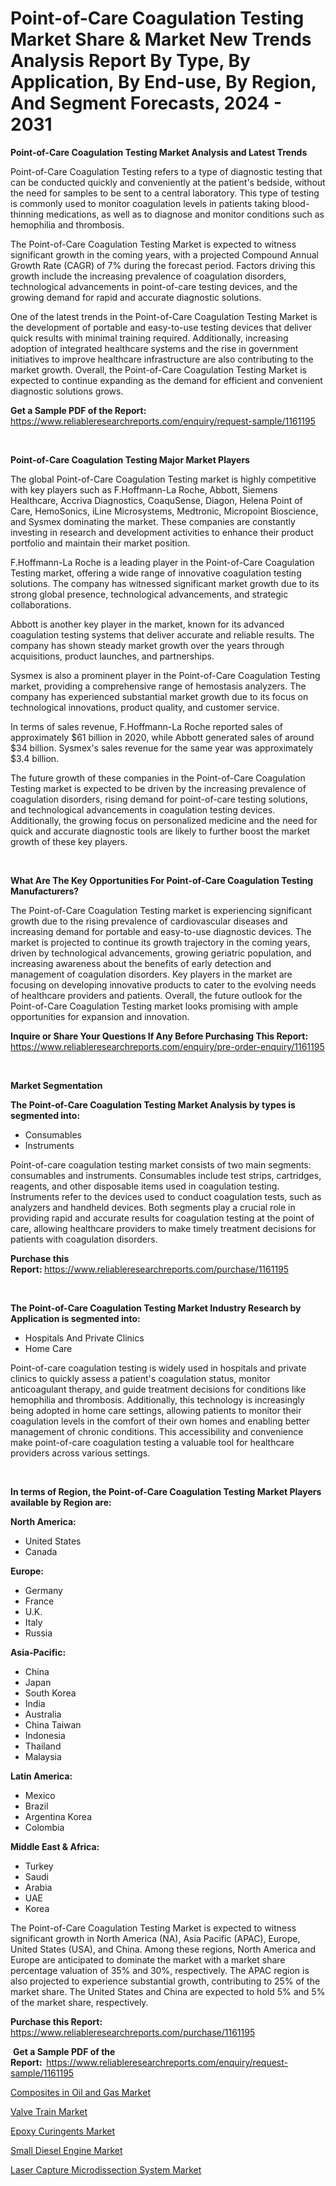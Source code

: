 <p><h1>Point-of-Care Coagulation Testing Market Share & Market New Trends Analysis Report By Type, By Application, By End-use, By Region, And Segment Forecasts, 2024 - 2031</h1></p><p><strong>Point-of-Care Coagulation Testing Market Analysis and Latest Trends</strong></p>
<p><p>Point-of-Care Coagulation Testing refers to a type of diagnostic testing that can be conducted quickly and conveniently at the patient's bedside, without the need for samples to be sent to a central laboratory. This type of testing is commonly used to monitor coagulation levels in patients taking blood-thinning medications, as well as to diagnose and monitor conditions such as hemophilia and thrombosis.</p><p>The Point-of-Care Coagulation Testing Market is expected to witness significant growth in the coming years, with a projected Compound Annual Growth Rate (CAGR) of 7% during the forecast period. Factors driving this growth include the increasing prevalence of coagulation disorders, technological advancements in point-of-care testing devices, and the growing demand for rapid and accurate diagnostic solutions.</p><p>One of the latest trends in the Point-of-Care Coagulation Testing Market is the development of portable and easy-to-use testing devices that deliver quick results with minimal training required. Additionally, increasing adoption of integrated healthcare systems and the rise in government initiatives to improve healthcare infrastructure are also contributing to the market growth. Overall, the Point-of-Care Coagulation Testing Market is expected to continue expanding as the demand for efficient and convenient diagnostic solutions grows.</p></p>
<p><strong>Get a Sample PDF of the Report:&nbsp;</strong> <a href="https://www.reliableresearchreports.com/enquiry/request-sample/1161195">https://www.reliableresearchreports.com/enquiry/request-sample/1161195</a></p>
<p>&nbsp;</p>
<p><strong>Point-of-Care Coagulation Testing Major Market Players</strong></p>
<p><p>The global Point-of-Care Coagulation Testing market is highly competitive with key players such as F.Hoffmann-La Roche, Abbott, Siemens Healthcare, Accriva Diagnostics, CoaquSense, Diagon, Helena Point of Care, HemoSonics, iLine Microsystems, Medtronic, Micropoint Bioscience, and Sysmex dominating the market. These companies are constantly investing in research and development activities to enhance their product portfolio and maintain their market position.</p><p>F.Hoffmann-La Roche is a leading player in the Point-of-Care Coagulation Testing market, offering a wide range of innovative coagulation testing solutions. The company has witnessed significant market growth due to its strong global presence, technological advancements, and strategic collaborations.</p><p>Abbott is another key player in the market, known for its advanced coagulation testing systems that deliver accurate and reliable results. The company has shown steady market growth over the years through acquisitions, product launches, and partnerships.</p><p>Sysmex is also a prominent player in the Point-of-Care Coagulation Testing market, providing a comprehensive range of hemostasis analyzers. The company has experienced substantial market growth due to its focus on technological innovations, product quality, and customer service.</p><p>In terms of sales revenue, F.Hoffmann-La Roche reported sales of approximately $61 billion in 2020, while Abbott generated sales of around $34 billion. Sysmex's sales revenue for the same year was approximately $3.4 billion.</p><p>The future growth of these companies in the Point-of-Care Coagulation Testing market is expected to be driven by the increasing prevalence of coagulation disorders, rising demand for point-of-care testing solutions, and technological advancements in coagulation testing devices. Additionally, the growing focus on personalized medicine and the need for quick and accurate diagnostic tools are likely to further boost the market growth of these key players.</p></p>
<p>&nbsp;</p>
<p><strong>What Are The Key Opportunities For Point-of-Care Coagulation Testing Manufacturers?</strong></p>
<p><p>The Point-of-Care Coagulation Testing market is experiencing significant growth due to the rising prevalence of cardiovascular diseases and increasing demand for portable and easy-to-use diagnostic devices. The market is projected to continue its growth trajectory in the coming years, driven by technological advancements, growing geriatric population, and increasing awareness about the benefits of early detection and management of coagulation disorders. Key players in the market are focusing on developing innovative products to cater to the evolving needs of healthcare providers and patients. Overall, the future outlook for the Point-of-Care Coagulation Testing market looks promising with ample opportunities for expansion and innovation.</p></p>
<p><strong>Inquire or Share Your Questions If Any Before Purchasing This Report:</strong> <a href="https://www.reliableresearchreports.com/enquiry/pre-order-enquiry/1161195">https://www.reliableresearchreports.com/enquiry/pre-order-enquiry/1161195</a></p>
<p>&nbsp;</p>
<p><strong>Market Segmentation</strong></p>
<p><strong>The Point-of-Care Coagulation Testing Market Analysis by types is segmented into:</strong></p>
<p><ul><li>Consumables</li><li>Instruments</li></ul></p>
<p><p>Point-of-care coagulation testing market consists of two main segments: consumables and instruments. Consumables include test strips, cartridges, reagents, and other disposable items used in coagulation testing. Instruments refer to the devices used to conduct coagulation tests, such as analyzers and handheld devices. Both segments play a crucial role in providing rapid and accurate results for coagulation testing at the point of care, allowing healthcare providers to make timely treatment decisions for patients with coagulation disorders.</p></p>
<p><strong>Purchase this Report:&nbsp;</strong><a href="https://www.reliableresearchreports.com/purchase/1161195">https://www.reliableresearchreports.com/purchase/1161195</a></p>
<p>&nbsp;</p>
<p><strong>The Point-of-Care Coagulation Testing Market Industry Research by Application is segmented into:</strong></p>
<p><ul><li>Hospitals And Private Clinics</li><li>Home Care</li></ul></p>
<p><p>Point-of-care coagulation testing is widely used in hospitals and private clinics to quickly assess a patient's coagulation status, monitor anticoagulant therapy, and guide treatment decisions for conditions like hemophilia and thrombosis. Additionally, this technology is increasingly being adopted in home care settings, allowing patients to monitor their coagulation levels in the comfort of their own homes and enabling better management of chronic conditions. This accessibility and convenience make point-of-care coagulation testing a valuable tool for healthcare providers across various settings.</p></p>
<p>&nbsp;</p>
<p><strong>In terms of Region, the Point-of-Care Coagulation Testing Market Players available by Region are:</strong></p>
<p>
    <p> <strong> North America: </strong>
        <ul>
            <li>United States</li>
            <li>Canada</li>
        </ul>
        </p> 
    <p> <strong> Europe: </strong>
        <ul>
            <li>Germany</li>
            <li>France</li>
            <li>U.K.</li>
            <li>Italy</li>
            <li>Russia</li>
        </ul>
        </p> 
    <p> <strong> Asia-Pacific: </strong>
        <ul>
            <li>China</li>
            <li>Japan</li>
            <li>South Korea</li>
            <li>India</li>
            <li>Australia</li>
            <li>China Taiwan</li>
            <li>Indonesia</li>
            <li>Thailand</li>
            <li>Malaysia</li>
        </ul>
        </p> 
    <p> <strong> Latin America: </strong>
        <ul>
            <li>Mexico</li>
            <li>Brazil</li>
            <li>Argentina Korea</li>
            <li>Colombia</li>
        </ul>
        </p> 
    <p> <strong> Middle East & Africa: </strong>
        <ul>
            <li>Turkey</li>
            <li>Saudi</li>
            <li>Arabia</li>
            <li>UAE</li>
            <li>Korea</li>
        </ul>
    </p>
    </p>
<p><p>The Point-of-Care Coagulation Testing Market is expected to witness significant growth in North America (NA), Asia Pacific (APAC), Europe, United States (USA), and China. Among these regions, North America and Europe are anticipated to dominate the market with a market share percentage valuation of 35% and 30%, respectively. The APAC region is also projected to experience substantial growth, contributing to 25% of the market share. The United States and China are expected to hold 5% and 5% of the market share, respectively.</p></p>
<p><strong>Purchase this Report: </strong><a href="https://www.reliableresearchreports.com/purchase/1161195">https://www.reliableresearchreports.com/purchase/1161195</a></p>
<p>&nbsp;<strong>Get a Sample PDF of the Report:&nbsp;&nbsp;</strong><a href="https://www.reliableresearchreports.com/enquiry/request-sample/1161195">https://www.reliableresearchreports.com/enquiry/request-sample/1161195</a></p>
<p><strong></strong></p>
<p><p><a href="https://github.com/jaidynmorantestelletmjzya/Market-Research-Report-List-1/blob/main/composites-in-oil-and-gas-market.md">Composites in Oil and Gas Market</a></p><p><a href="https://medium.com/@williebarrett2023/valve-train-market-analysis-and-sze-forecasted-for-period-from-2024-to-2031-34574150f966">Valve Train Market</a></p><p><a href="https://github.com/juniordelafrance/Market-Research-Report-List-1/blob/main/epoxy-curingents-market.md">Epoxy Curingents Market</a></p><p><a href="https://medium.com/@williebarrett2023/small-diesel-engine-market-size-cagr-trends-2024-2030-97066f587c9d">Small Diesel Engine Market</a></p><p><a href="https://medium.com/@williebarrett2023/laser-capture-microdissection-system-market-trends-forecast-and-competitive-analysis-to-2031-942c0734fd27">Laser Capture Microdissection System Market</a></p></p>
